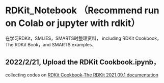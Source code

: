 # RDKit_Notebook （Recommend run on Colab or jupyter with rdkit）


在学习RDKit，SMLIES，SMARTS时整理资料， including RDKit Cookbook，The RDKit Book，and SMARTS examples.

## 2022/2/21, Upload the RDKit Cookbook.ipynb， 

collecting  codes on [RDKit Cookbook-The RDKit 2021.09.1 documentation](https://www.rdkit.org/docs/Cookbook.html)
